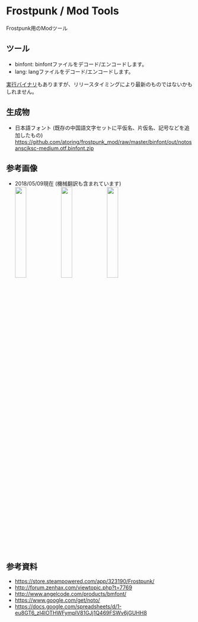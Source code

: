 # Frostpunk / Mod Tools
Frostpunk用のModツール

## ツール
- binfont: binfontファイルをデコード/エンコードします。
- lang: langファイルをデコード/エンコードします。

[実行バイナリ](https://github.com/atoring/frostpunk_mod/releases)もありますが、リリースタイミングにより最新のものではないかもしれません。

## 生成物
- 日本語フォント (既存の中国語文字セットに平仮名、片仮名、記号などを追加したもの)<br>
https://github.com/atoring/frostpunk_mod/raw/master/binfont/out/notosanscjksc-medium.otf.binfont.zip

## 参考画像
- 2018/05/09現在 (機械翻訳も含まれています)<br>
<img src="https://user-images.githubusercontent.com/33346100/39788474-98e9f2ec-5365-11e8-88d3-ffe9ccafa5cd.png" width=25%> <img src="https://user-images.githubusercontent.com/33346100/39788602-22fad014-5366-11e8-9f32-11d9a4debbe1.png" width=25%> <img src="https://user-images.githubusercontent.com/33346100/39788612-2ef1cf44-5366-11e8-89d3-be7239305d4e.png" width=25%>

## 参考資料
- https://store.steampowered.com/app/323190/Frostpunk/
- http://forum.zenhax.com/viewtopic.php?t=7769
- http://www.angelcode.com/products/bmfont/
- https://www.google.com/get/noto/
- https://docs.google.com/spreadsheets/d/1-eu8GT6_zI4IOTHWFymplV81GJj1Q469FSWv6jGUHH8
